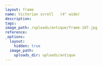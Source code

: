 ```yaml
---
layout: frame
name: Victorian scroll   (4" wide)
description:
tags:
image_path: /uploads/antique/frame-107.jpg
reference:
_options:
  layout:
    hidden: true
  image_path:
    uploads_dir: uploads/antique
---
```

